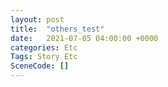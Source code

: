 ```yaml
---
layout: post
title:  "others_test"
date:   2021-07-05 04:00:00 +0000
categories: Etc
Tags: Story Etc
SceneCode: []
---
```

